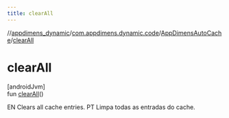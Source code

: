 ```yaml
---
title: clearAll
---
```

//[appdimens_dynamic](../../../index.html)/[com.appdimens.dynamic.code](../index.html)/[AppDimensAutoCache](index.html)/[clearAll](clear-all.html)



# clearAll



[androidJvm]\
fun [clearAll](clear-all.html)()



EN Clears all cache entries. PT Limpa todas as entradas do cache.



